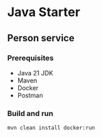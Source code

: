 # Java Starter #

## Person service

### Prerequisites
- Java 21 JDK
- Maven
- Docker
- Postman

### Build and run

```shell
mvn clean install docker:run
```

